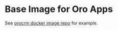 # Base Image for Oro Apps

See [orocrm docker image repo](https://github.com/djocker/orocrm) for example.
